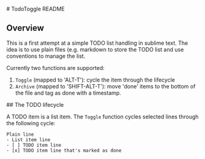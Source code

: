 # TodoToggle README

## Overview

This is a first attempt at a simple TODO list handling in sublime text. The idea is to use plain files (e.g. markdown to store the TODO list and use conventions to manage the list.

Currently two functions are supported:

1. ```Toggle``` (mapped to 'ALT-T'): cycle the item through the lifecycle
2. ```Archive``` (mapped to 'SHIFT-ALT-T'): move 'done' items to the bottom of the file and tag as done with a timestamp.

## The TODO lifecycle

A TODO item is a list item. The ```Toggle``` function cycles selected lines through the following cycle:

```
Plain line
- List item line
- [ ] TODO item line
- [x] TODO item line that's marked as done
```